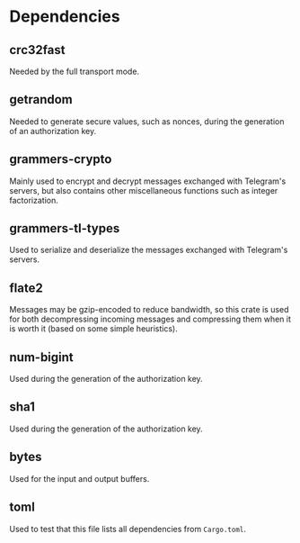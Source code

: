 # Dependencies

## crc32fast

Needed by the full transport mode.

## getrandom

Needed to generate secure values, such as nonces, during the generation of an authorization key.

## grammers-crypto

Mainly used to encrypt and decrypt messages exchanged with Telegram's servers, but also contains
other miscellaneous functions such as integer factorization.

## grammers-tl-types

Used to serialize and deserialize the messages exchanged with Telegram's servers.

## flate2

Messages may be gzip-encoded to reduce bandwidth, so this crate is used for both decompressing
incoming messages and compressing them when it is worth it (based on some simple heuristics).

## num-bigint

Used during the generation of the authorization key.

## sha1

Used during the generation of the authorization key.

## bytes

Used for the input and output buffers.

## toml

Used to test that this file lists all dependencies from `Cargo.toml`.
